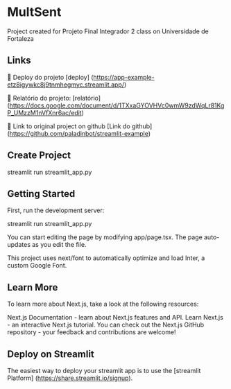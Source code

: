 # MultSent
Project created for Projeto Final Integrador 2 class on Universidade de Fortaleza

## Links
🔗 Deploy do projeto [deploy] (https://app-example-etz8igywkc8j9tnmhegmyc.streamlit.app/)

🔗 Relatório do projeto: [relatório] (https://docs.google.com/document/d/1TXxaGYOVHVc0wmW9zdWqLr81KgP_UMzzM1nVfXnr6ac/edit)

🔗 Link to original project on github [Link do github] (https://github.com/paladinbot/streamlit-example)

## Create Project
streamlit run streamlit_app.py

## Getting Started
First, run the development server:

streamlit run streamlit_app.py

You can start editing the page by modifying app/page.tsx. The page auto-updates as you edit the file.

This project uses next/font to automatically optimize and load Inter, a custom Google Font.

## Learn More
To learn more about Next.js, take a look at the following resources:

Next.js Documentation - learn about Next.js features and API.
Learn Next.js - an interactive Next.js tutorial.
You can check out the Next.js GitHub repository - your feedback and contributions are welcome!

## Deploy on Streamlit
The easiest way to deploy your streamlit app is to use the [streamlit Platform] (https://share.streamlit.io/signup).
